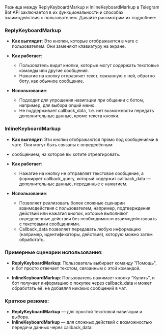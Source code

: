 Разница между ReplyKeyboardMarkup и InlineKeyboardMarkup в Telegram Bot API заключается в их функциональности
и способах взаимодействия с пользователем. Давайте рассмотрим их подробнее:

### ReplyKeyboardMarkup
- **Как выглядит**: Это кнопки, которые отображаются в чате с пользователем. Они заменяют клавиатуру на экране.
  
- **Как работает**:
  - Пользователь видит кнопки, которые могут содержать текстовые команды или другие сообщения.
  - Нажатие на кнопку отправляет текст, связанную с ней, обратно боту, как обычное сообщение.
  
- **Использование**:
  - Подходит для упрощения навигации при общении с ботом, например, для выбора опций меню.
  - Не поддерживает callback_data, т.е. нет возможности передать дополнительные данные, кроме текста кнопки.

### InlineKeyboardMarkup
- **Как выглядит**: Эти кнопки отображаются прямо под сообщениями в чате. Они могут быть связаны с определённым 
- сообщением, на которое вы хотите отреагировать.
  
- **Как работает**:
  - Нажатие на кнопку не отправляет текстовое сообщение, а формирует callback_query, 
  который содержит callback_data — дополнительные данные, переданные с нажатием.
  
- **Использование**:
  - Позволяет реализовать более сложные сценарии взаимодействия с пользователем, например,
  подтверждения действий или нажатия кнопок, которые выполняют определенные действия
  без необходимости взаимодействовать с текстовыми сообщениями.
  - Callback_data позволяет передавать любую информацию (например, идентификаторы, действия),
  которую можно затем обработать.

### Примерные сценарии использования:
- **ReplyKeyboardMarkup**: Пользователь выбирает команду "Помощь",
и бот просто отвечает текстом, связанным с этой командой.
  
- **InlineKeyboardMarkup**: Пользователь нажимает кнопку "Купить",
и бот получает информацию о покупке через callback_data и может обработать её, не добавляя никаких сообщений в чат.

### Краткое резюме:
- **ReplyKeyboardMarkup** — для простой текстовой навигации и выбора.
- **InlineKeyboardMarkup** — для сложных действий с возможностью передачи данных через callback_data.